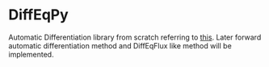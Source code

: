 # DiffEqPy
Automatic Differentiation library from scratch referring to [this](https://github.com/oreilly-japan/deep-learning-from-scratch-3). 
Later forward automatic differentiation method and DiffEqFlux like method will be implemented.

